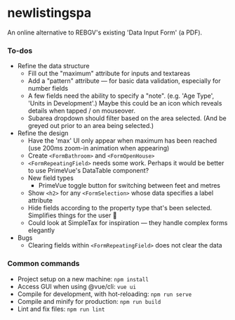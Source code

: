 # newlistingspa

An online alternative to REBGV's existing 'Data Input Form' (a PDF).

### To-dos

* Refine the data structure
  * Fill out the "maximum" attribute for inputs and textareas
  * Add a "pattern" attribute — for basic data validation, especially for number fields
  * A few fields need the ability to specify a "note". (e.g. 'Age Type', 'Units in Development'.) Maybe this could be an icon which reveals details when tapped / on mouseover.
  * Subarea dropdown should filter based on the area selected. (And be greyed out prior to an area being selected.)
* Refine the design
  * Have the 'max' UI only appear when maximum has been reached (use 200ms zoom-in animation when appearing)
  * Create `<FormBathroom>` and `<FormOpenHouse>`
  * `<FormRepeatingField>` needs some work. Perhaps it would be better to use PrimeVue's DataTable component?
  * New field types
    * PrimeVue toggle button for switching between feet and metres
  * Show `<h2>` for any `<FormSelection>` whose data specifies a label attribute
  * Hide fields according to the property type that's been selected. Simplifies things for the user 🙂
  * Could look at SimpleTax for inspiration — they handle complex forms elegantly
* Bugs
  * Clearing fields within `<FormRepeatingField>` does not clear the data

### Common commands

* Project setup on a new machine: `npm install`
* Access GUI when using @vue/cli: `vue ui`
* Compile for development, with hot-reloading: `npm run serve`
* Compile and minify for production: `npm run build`
* Lint and fix files: `npm run lint`

